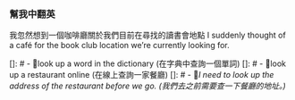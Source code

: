 ### 幫我中翻英


我忽然想到一個咖啡廳關於我們目前在尋找的讀書會地點
I suddenly thought of a café for the book club location we’re currently looking for.

[]: #  - 📌look up a word in the dictionary (在字典中查詢一個單詞) 
[]: #  - 📌look up a restaurant online (在線上查詢一家餐廳)
[]: #  - 📝*I need to look up the address of the restaurant before we go. (我們去之前需要查一下餐廳的地址。)*


